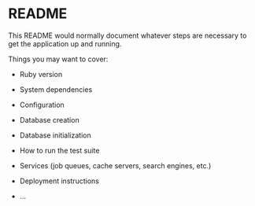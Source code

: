 # README

This README would normally document whatever steps are necessary to get the
application up and running.

Things you may want to cover:

*  Ruby version 

* System dependencies

* Configuration

* Database creation

* Database initialization

* How to run the test suite

* Services (job queues, cache servers, search engines, etc.)

* Deployment instructions

* ...
